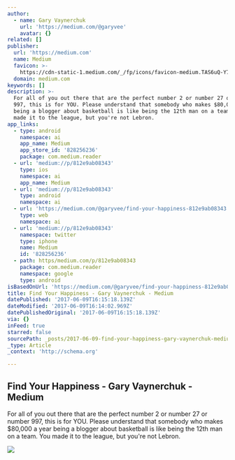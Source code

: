 ```yaml
---
author:
  - name: Gary Vaynerchuk
    url: 'https://medium.com/@garyvee'
    avatar: {}
related: []
publisher:
  url: 'https://medium.com'
  name: Medium
  favicon: >-
    https://cdn-static-1.medium.com/_/fp/icons/favicon-medium.TAS6uQ-Y7kcKgi0xjcYHXw.ico
  domain: medium.com
keywords: []
description: >-
  For all of you out there that are the perfect number 2 or number 27 or number
  997, this is for YOU. Please understand that somebody who makes $80,000 a year
  being a blogger about basketball is like being the 12th man on a team. You
  made it to the league, but you're not Lebron.
app_links:
  - type: android
    namespace: ai
    app_name: Medium
    app_store_id: '828256236'
    package: com.medium.reader
  - url: 'medium://p/812e9ab08343'
    type: ios
    namespace: ai
    app_name: Medium
  - url: 'medium://p/812e9ab08343'
    type: android
    namespace: ai
  - url: 'https://medium.com/@garyvee/find-your-happiness-812e9ab08343'
    type: web
    namespace: ai
  - url: 'medium://p/812e9ab08343'
    namespace: twitter
    type: iphone
    name: Medium
    id: '828256236'
  - path: https/medium.com/p/812e9ab08343
    package: com.medium.reader
    namespace: google
    type: android
isBasedOnUrl: 'https://medium.com/@garyvee/find-your-happiness-812e9ab08343'
title: Find Your Happiness - Gary Vaynerchuk - Medium
datePublished: '2017-06-09T16:15:18.139Z'
dateModified: '2017-06-09T16:14:02.969Z'
datePublishedOriginal: '2017-06-09T16:15:18.139Z'
via: {}
inFeed: true
starred: false
sourcePath: _posts/2017-06-09-find-your-happiness-gary-vaynerchuk-medium.md
_type: Article
_context: 'http://schema.org'

---
```

<article style=""><h1>Find Your Happiness - Gary Vaynerchuk - Medium</h1><p>For all of you out there that are the perfect number 2 or number 27 or number 997, this is for YOU. Please understand that somebody who makes $80,000 a year being a blogger about basketball is like being the 12th man on a team. You made it to the league, but you're not Lebron.</p><img src="https://cdn-images-1.medium.com/max/1200/1*J3SCAsdBrFhol0R-bdZCQQ.jpeg" /></article>